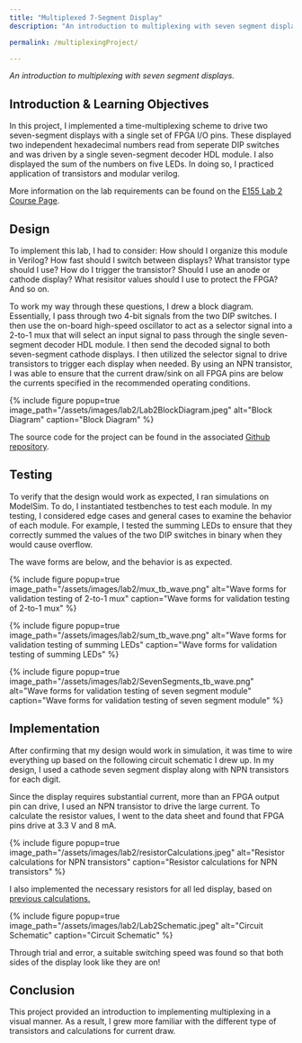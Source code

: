 ```yaml
---
title: "Multiplexed 7-Segment Display"
description: "An introduction to multiplexing with seven segment displays."

permalink: /multiplexingProject/

---
```

*An introduction to multiplexing with seven segment displays.*
## Introduction & Learning Objectives
<!-- Brief (e.g., 3-5 sentence) description of the main goals of the assignment and what was done. -->
In this project, I implemented a time-multiplexing scheme to drive two seven-segment displays with a single set of FPGA I/O pins. These displayed two independent hexadecimal numbers read from seperate DIP switches and was driven by a single seven-segment decoder HDL module. I also displayed the sum of the numbers on five LEDs. In doing so, I practiced application of transistors and modular verilog.

More information on the lab requirements can be found on the [E155 Lab 2 Course Page](https://hmc-e155.github.io/lab/lab2/).

## Design 
<!-- Explanation of design approach. How did you go about designing and implementing the design? -->
To implement this lab, I had to consider: How should I organize this module in Verilog? How fast should I switch between displays? What transistor type should I use? How do I trigger the transistor? Should I use an anode or cathode display? What resisitor values should I use to protect the FPGA? And so on. 

To work my way through these questions, I drew a block diagram. Essentially, I pass through two 4-bit signals from the two DIP switches. I then use the on-board high-speed oscillator to act as a selector signal into a 2-to-1 mux that will select an input signal to pass through the single seven-segment decoder HDL module. I then send the decoded signal to both seven-segment cathode displays. I then utilized the selector signal to drive transistors to trigger each display when needed. By using an NPN transistor, I was able to ensure that the current draw/sink on all FPGA pins are below the currents specified in the recommended operating conditions.

<!-- ![Block Diagram](/assets/images/lab2/Lab2BlockDiagram.jpeg)  -->
{% include figure popup=true image_path="/assets/images/lab2/Lab2BlockDiagram.jpeg" alt="Block Diagram" caption="Block Diagram" %}

The source code for the project can be found in the associated [Github repository](https://github.com/vparizot/e155-lab2).

## Testing
To verify that the design would work as expected, I ran simulations on ModelSim. To do, I instantiated testbenches to test each module. In my testing, I considered edge cases and general cases to examine the behavior of each module. For example, I tested the summing LEDs to ensure that they correctly summed the values of the two DIP switches in binary when they would cause overflow.

The wave forms are below, and the behavior is as expected. 

<!-- ![Wave forms for validation testing of 2-to-1 mux](/assets/images/lab2/mux_tb_wave.png)  -->
{% include figure popup=true image_path="/assets/images/lab2/mux_tb_wave.png" alt="Wave forms for validation testing of 2-to-1 mux" caption="Wave forms for validation testing of 2-to-1 mux" %}

<!-- ![Wave forms for validation testing of summing LEDs](/assets/images/lab2/sum_tb_wave.png)  -->
{% include figure popup=true image_path="/assets/images/lab2/sum_tb_wave.png" alt="Wave forms for validation testing of summing LEDs" caption="Wave forms for validation testing of summing LEDs" %}

<!-- ![Wave forms for validation testing of seven segment module](/assets/images/lab2/SevenSegments_tb_wave.png)  -->
{% include figure popup=true image_path="/assets/images/lab2/SevenSegments_tb_wave.png" alt="Wave forms for validation testing of seven segment module" caption="Wave forms for validation testing of seven segment module" %}

## Implementation
After confirming that my design would work in simulation, it was time to wire everything up based on the following circuit schematic I drew up. In my design, I used a cathode seven segment display along with NPN transistors for each digit. 

Since the display requires substantial current, more than an FPGA output pin can drive, I used an NPN transistor to drive the large current. To calculate the resistor values, I went to the data sheet and found that FPGA pins drive at 3.3 V and 8 mA.

<!-- ![Resistor calculations for NPN transistors](/assets/images/lab2/resistorCalculations.jpeg)  -->
{% include figure popup=true image_path="/assets/images/lab2/resistorCalculations.jpeg" alt="Resistor calculations for NPN transistors" caption="Resistor calculations for NPN transistors" %}

I also implemented the necessary resistors for all led display, based on [previous calculations.](/setup/#seven-segment-logic-design)

<!-- ![Circuit Schematic](/assets/images/lab2/Lab2Schematic.jpeg)  -->
{% include figure popup=true image_path="/assets/images/lab2/Lab2Schematic.jpeg" alt="Circuit Schematic" caption="Circuit Schematic" %}

<!-- Here is a video of the completed design!
![Completed design demo!](/assets/images/lab2/multiplexDemo.mov)  -->

Through trial and error, a suitable switching speed was found so that both sides of the display look like they are on!

 
## Conclusion
<!-- Number of hours spent working on the lab are included. -->

<!-- Statement of whether the design meets all the requirements. If not, list the shortcomings.-->
This project provided an introduction to implementing multiplexing in a visual manner. As a result, I grew more familiar with the different type of transistors and calculations for current draw. 

<!-- Lab 2 meets all the requirements, and took me approximately 13 hours. -->
